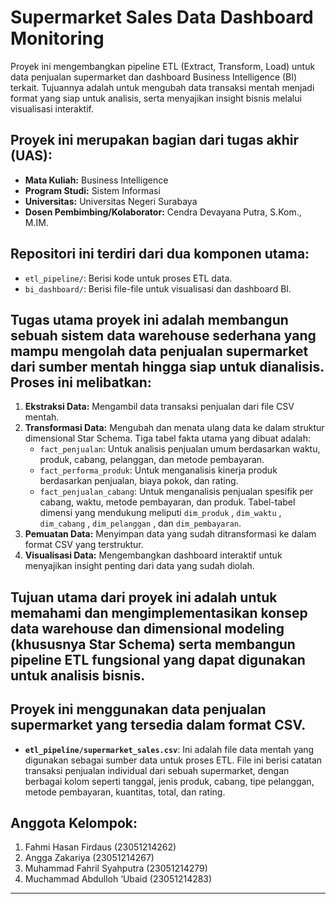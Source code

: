 # Supermarket Sales Data Dashboard Monitoring

Proyek ini mengembangkan pipeline ETL (Extract, Transform, Load) untuk data penjualan supermarket dan dashboard Business Intelligence (BI) terkait. Tujuannya adalah untuk mengubah data transaksi mentah menjadi format yang siap untuk analisis, serta menyajikan insight bisnis melalui visualisasi interaktif.


## Proyek ini merupakan bagian dari tugas akhir (UAS):
-   **Mata Kuliah:** Business Intelligence
-   **Program Studi:** Sistem Informasi 
-   **Universitas:** Universitas Negeri Surabaya
-   **Dosen Pembimbing/Kolaborator:** Cendra Devayana Putra, S.Kom., M.IM.


## Repositori ini terdiri dari dua komponen utama:

-   `etl_pipeline/`: Berisi kode untuk proses ETL data.
-   `bi_dashboard/`: Berisi file-file untuk visualisasi dan dashboard BI.


## Tugas utama proyek ini adalah membangun sebuah sistem data warehouse sederhana yang mampu mengolah data penjualan supermarket dari sumber mentah hingga siap untuk dianalisis. Proses ini melibatkan:

1.  **Ekstraksi Data:** Mengambil data transaksi penjualan dari file CSV mentah.
2.  **Transformasi Data:** Mengubah dan menata ulang data ke dalam struktur dimensional Star Schema. Tiga tabel fakta utama yang dibuat adalah:
    * `fact_penjualan`: Untuk analisis penjualan umum berdasarkan waktu, produk, cabang, pelanggan, dan metode pembayaran. 
    * `fact_performa_produk`: Untuk menganalisis kinerja produk berdasarkan penjualan, biaya pokok, dan rating. 
    * `fact_penjualan_cabang`: Untuk menganalisis penjualan spesifik per cabang, waktu, metode pembayaran, dan produk. 
    Tabel-tabel dimensi yang mendukung meliputi `dim_produk` , `dim_waktu` , `dim_cabang` , `dim_pelanggan` , dan `dim_pembayaran`.
3.  **Pemuatan Data:** Menyimpan data yang sudah ditransformasi ke dalam format CSV yang terstruktur.
4.  **Visualisasi Data:** Mengembangkan dashboard interaktif untuk menyajikan insight penting dari data yang sudah diolah.

## Tujuan utama dari proyek ini adalah untuk **memahami dan mengimplementasikan konsep data warehouse dan dimensional modeling** (khususnya Star Schema) serta **membangun pipeline ETL fungsional** yang dapat digunakan untuk analisis bisnis.


## Proyek ini menggunakan data penjualan supermarket yang tersedia dalam format CSV.

-   **`etl_pipeline/supermarket_sales.csv`**: Ini adalah file data mentah yang digunakan sebagai sumber data untuk proses ETL. File ini berisi catatan transaksi penjualan individual dari sebuah supermarket, dengan berbagai kolom seperti tanggal, jenis produk, cabang, tipe pelanggan, metode pembayaran, kuantitas, total, dan rating.



## **Anggota Kelompok**:
1. Fahmi Hasan Firdaus         (23051214262) 
2. Angga Zakariya              (23051214267)
3. Muhammad Fahril Syahputra   (23051214279)
4. Muchammad Abdulloh ‘Ubaid   (23051214283)

---
